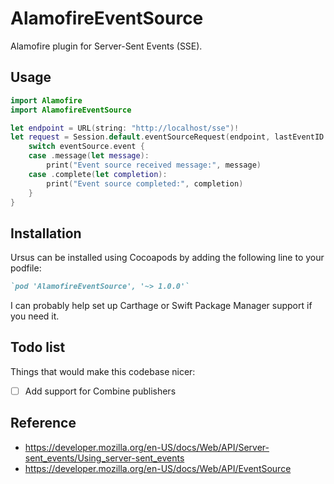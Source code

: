 # AlamofireEventSource

Alamofire plugin for Server-Sent Events (SSE).

## Usage

```swift
import Alamofire
import AlamofireEventSource

let endpoint = URL(string: "http://localhost/sse")!
let request = Session.default.eventSourceRequest(endpoint, lastEventID: "0").responseEventSource { eventSource in
    switch eventSource.event {
    case .message(let message):
        print("Event source received message:", message)
    case .complete(let completion):
        print("Event source completed:", completion)
    }
}
```

## Installation

Ursus can be installed using Cocoapods by adding the following line to your podfile:

```ruby
`pod 'AlamofireEventSource', '~> 1.0.0'`
```

I can probably help set up Carthage or Swift Package Manager support if you need it.

## Todo list

Things that would make this codebase nicer:

- [ ] Add support for Combine publishers

## Reference

- https://developer.mozilla.org/en-US/docs/Web/API/Server-sent_events/Using_server-sent_events
- https://developer.mozilla.org/en-US/docs/Web/API/EventSource
